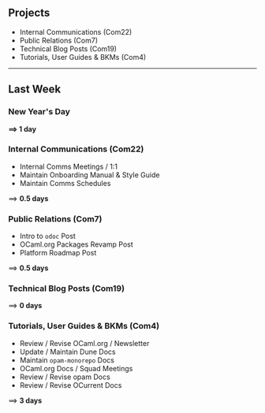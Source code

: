 ## Projects

- Internal Communications (Com22)
- Public Relations (Com7)
- Technical Blog Posts (Com19)
- Tutorials, User Guides & BKMs (Com4)

---

## Last Week

### New Year's Day

**==> 1 day**

### Internal Communications (Com22)

- Internal Comms Meetings / 1:1 
- Maintain Onboarding Manual & Style Guide
- Maintain Comms Schedules

==> **0.5 days** 

### Public Relations (Com7)

- Intro to `odoc` Post
- OCaml.org Packages Revamp Post
- Platform Roadmap Post

==> **0.5 days**

### Technical Blog Posts (Com19)

==> **0 days** 

### Tutorials, User Guides & BKMs (Com4)

- Review / Revise OCaml.org / Newsletter
- Update / Maintain Dune Docs 
- Maintain `opam-monorepo` Docs
- OCaml.org Docs / Squad Meetings
- Review / Revise opam Docs 
- Review / Revise OCurrent Docs

==> **3 days**  

